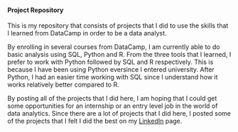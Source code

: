 #### Project Repository

This is my repository that consists of projects that I did to use the skills that I learned from DataCamp in order to be a data analyst.

By enrolling in several courses from DataCamp, I am currently able to do basic analysis using SQL, Python and R. From the three tools that I learned, I prefer to work with Python followed by SQL and R respectively. This is because I have been using Python eversince I entered university. After Python, I had an easier time working with SQL since I understand how it works relatively better compared to R.

By posting all of the projects that I did here, I am hoping that I could get some opportunities for an internship or an entry level job in the world of data analytics. Since there are a lot of projects that I did here, I posted some of the projects that I felt I did the best on my [LinkedIn](https://www.linkedin.com/in/antonius-steven-b25113201/details/projects/) page.
